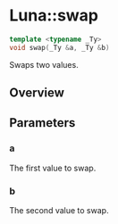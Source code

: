 # Luna::swap

```c++
template <typename _Ty>
void swap(_Ty &a, _Ty &b)
```

Swaps two values. 

## Overview


## Parameters
### a
The first value to swap. 

### b
The second value to swap. 

